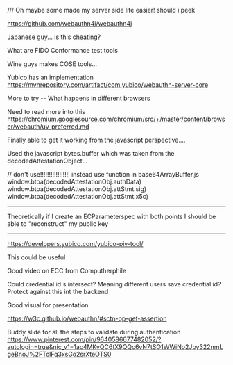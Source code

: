 /// Oh maybe some made my server side life easier! should i peek

https://github.com/webauthn4j/webauthn4j

Japanese guy... is this cheating?


What are FIDO Conformance test tools

Wine guys makes COSE tools...


Yubico has an implementation
https://mvnrepository.com/artifact/com.yubico/webauthn-server-core



More to try
-- What happens in different browsers


Need to read more into this  
https://chromium.googlesource.com/chromium/src/+/master/content/browser/webauth/uv_preferred.md


Finally able to get it working from the javascript perspective....

Used the javascript bytes.buffer which was taken from  the decodedAttestationObject...



// don't use!!!!!!!!!!!!!!!!! instead use function in base64ArrayBuffer.js
window.btoa(decodedAttestationObj.authData)
window.btoa(decodedAttestationObj.attStmt.sig)
window.btoa(decodedAttestationObj.attStmt.x5c)




---- 

Theoretically if I create an ECParameterspec with both points I should be able to "reconstruct" my public key


--- 

https://developers.yubico.com/yubico-piv-tool/

This could be useful

Good video on ECC from Computherphile


Could credential id's intersect? Meaning different users save credential id? Protect against this int the backend


Good visual for presentation

https://w3c.github.io/webauthn/#sctn-op-get-assertion

Buddy slide for all the steps to validate during authentication
https://www.pinterest.com/pin/9640586677482052/?autologin=true&nic_v1=1ac4MKvQC6tX9QQc6vN7tSO1WWiNo2Jby322nmLgeBnoJ%2FTclFq3xsGo2srXteOTS0




